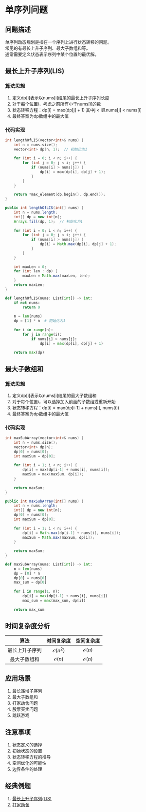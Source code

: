 # 单序列问题

## 问题描述

单序列动态规划是指在一个序列上进行状态转移的问题。  
常见的有最长上升子序列、最大子数组和等。  
通常需要定义状态表示序列中某个位置的最优解。

## 最长上升子序列(LIS)

### 算法思想
1. 定义dp[i]表示以nums[i]结尾的最长上升子序列长度
2. 对于每个位置i，考虑之前所有小于nums[i]的数
3. 状态转移方程：dp[i] = max(dp[j] + 1) 其中j < i且nums[j] < nums[i]
4. 最终答案为dp数组中的最大值

### 代码实现

``` c++ []
int lengthOfLIS(vector<int>& nums) {
    int n = nums.size();
    vector<int> dp(n, 1);  // 初始化为1
    
    for (int i = 0; i < n; i++) {
        for (int j = 0; j < i; j++) {
            if (nums[i] > nums[j]) {
                dp[i] = max(dp[i], dp[j] + 1);
            }
        }
    }
    
    return *max_element(dp.begin(), dp.end());
}
```

``` java []
public int lengthOfLIS(int[] nums) {
    int n = nums.length;
    int[] dp = new int[n];
    Arrays.fill(dp, 1);  // 初始化为1
    
    for (int i = 0; i < n; i++) {
        for (int j = 0; j < i; j++) {
            if (nums[i] > nums[j]) {
                dp[i] = Math.max(dp[i], dp[j] + 1);
            }
        }
    }
    
    int maxLen = 0;
    for (int len : dp) {
        maxLen = Math.max(maxLen, len);
    }
    return maxLen;
}
```

``` python []
def lengthOfLIS(nums: List[int]) -> int:
    if not nums:
        return 0
    
    n = len(nums)
    dp = [1] * n  # 初始化为1
    
    for i in range(n):
        for j in range(i):
            if nums[i] > nums[j]:
                dp[i] = max(dp[i], dp[j] + 1)
    
    return max(dp)
```

## 最大子数组和

### 算法思想
1. 定义dp[i]表示以nums[i]结尾的最大子数组和
2. 对于每个位置i，可以选择加入前面的子数组或重新开始
3. 状态转移方程：dp[i] = max(dp[i-1] + nums[i], nums[i])
4. 最终答案为dp数组中的最大值

### 代码实现

``` c++ []
int maxSubArray(vector<int>& nums) {
    int n = nums.size();
    vector<int> dp(n);
    dp[0] = nums[0];
    int maxSum = dp[0];
    
    for (int i = 1; i < n; i++) {
        dp[i] = max(dp[i-1] + nums[i], nums[i]);
        maxSum = max(maxSum, dp[i]);
    }
    
    return maxSum;
}
```

``` java []
public int maxSubArray(int[] nums) {
    int n = nums.length;
    int[] dp = new int[n];
    dp[0] = nums[0];
    int maxSum = dp[0];
    
    for (int i = 1; i < n; i++) {
        dp[i] = Math.max(dp[i-1] + nums[i], nums[i]);
        maxSum = Math.max(maxSum, dp[i]);
    }
    
    return maxSum;
}
```

``` python []
def maxSubArray(nums: List[int]) -> int:
    n = len(nums)
    dp = [0] * n
    dp[0] = nums[0]
    max_sum = dp[0]
    
    for i in range(1, n):
        dp[i] = max(dp[i-1] + nums[i], nums[i])
        max_sum = max(max_sum, dp[i])
    
    return max_sum
```

## 时间复杂度分析

|算法|时间复杂度|空间复杂度|
|:-:|:-:|:-:|
|最长上升子序列|$\mathcal{O}(n^2)$|$\mathcal{O}(n)$|
|最大子数组和|$\mathcal{O}(n)$|$\mathcal{O}(n)$|

## 应用场景

1. 最长递增子序列
2. 最大子数组和
3. 打家劫舍问题
4. 股票买卖问题
5. 跳跃游戏

## 注意事项

1. 状态定义的选择
2. 初始状态的设置
3. 状态转移方程的推导
4. 空间优化的可能性
5. 边界条件的处理

## 经典例题

1. [最长上升子序列(LIS)](https://www.nowcoder.com/practice/5164f38b67f846fb8699e9352695cd2f)
2. [打家劫舍](https://www.nowcoder.com/practice/c5fbf7325fbd4c0ea3d0c3ea6bc6cc79)

